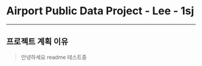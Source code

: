 # Airport Public Data Project - Lee - 1sj

---------------------------

## 프로젝트 계획 이유

> 안녕하세요
> readme
> 테스트중

